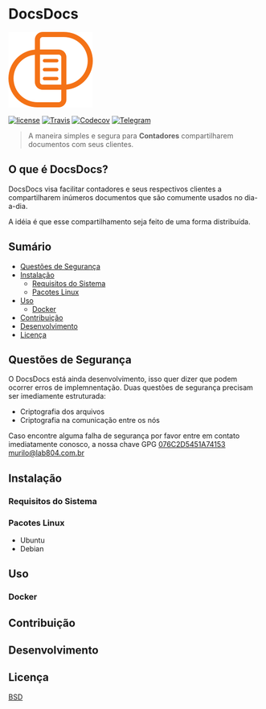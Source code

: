 # DocsDocs

![DocsDocs Logo](assets/client/images/logo.png)

[![license](https://img.shields.io/badge/License-BSD-blue.svg?style=for-the-badge)](LICENSE)
[![Travis](https://img.shields.io/travis/murilobsd/docsdocs/master.svg?style=for-the-badge)](https://travis-ci.org/murilobsd/docsdocs)
[![Codecov](https://img.shields.io/codecov/c/gh/murilobsd/docsdocs.svg?style=for-the-badge)](https://codecov.io/gh/murilobsd/docsdocs)
[![Telegram](https://img.shields.io/badge/telegram-chat-blue.svg?style=for-the-badge&logo=telegram)](https://t.me/joinchat/BEU4pxK-Ow8IXiKTQEJZxg)

> A maneira simples e segura para **Contadores** compartilharem documentos com seus clientes.

## O que é DocsDocs?

DocsDocs visa facilitar contadores e seus respectivos clientes a compartilharem
inúmeros documentos que são comumente usados no dia-a-dia.

A idéia é que esse compartilhamento seja feito de uma forma distribuída.

## Sumário

- [Questões de Segurança](#questoes-de-seguranca)
- [Instalação](#instalacao)
    - [Requisitos do Sistema](#requisitos-do-sistema)
    - [Pacotes Linux](#pacotes-linux)
- [Uso](#uso)
    - [Docker](#docker)
- [Contribuição](#contribuicao)
- [Desenvolvimento](#desenvolvimento)
- [Licença](#licenca)

## Questões de Segurança

O DocsDocs está ainda desenvolvimento, isso quer dizer que podem ocorrer erros de implemnentação.
Duas questões de segurança precisam ser imediamente estruturada:

- Criptografia dos arquivos
- Criptografia na comunicação entre os nós

Caso encontre alguma falha de segurança por favor entre em contato imediatamente conosco,
a nossa chave GPG [076C2D5451A74153](https://murilo.net.br) murilo@lab804.com.br

## Instalação

### Requisitos do Sistema

### Pacotes Linux

- Ubuntu
- Debian

## Uso

### Docker

## Contribuição

## Desenvolvimento

## Licença

[BSD](LICENSE)
